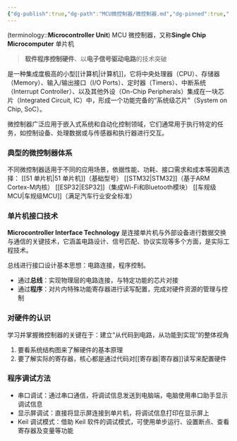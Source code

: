```yaml
---
{"dg-publish":true,"dg-path":"MCU微控制器/微控制器.md","dg-pinned":true,"aliases":["单片机","MCU"],"permalink":"/MCU微控制器/微控制器/","pinned":true,"dgPassFrontmatter":true,"noteIcon":"","created":"2024-05-21T15:20:28.000+08:00","updated":"2025-06-03T19:07:52.000+08:00"}
---
```


(terminology::**Microcontroller Unit**)   MCU  微控制器，又称**Single Chip Microcomputer**   单片机
> **软件程序控制硬件**、以**电子信号驱动电路**的技术突破

是一种集成度极高的小型[[计算机\|计算机]]，它将中央处理器（CPU）、存储器（Memory）、输入/输出接口（I/O Ports）、定时器（Timers）、中断系统（Interrupt Controller）、以及其他外设（On-Chip Peripherals）集成在一块芯片（Integrated Circuit, IC）中，形成一个功能完备的“系统级芯片”（System on Chip, SoC）。

微控制器广泛应用于嵌入式系统和自动化控制领域，它们通常用于执行特定的任务，如控制设备、处理数据或与传感器和执行器进行交互。

### 典型的微控制器体系
不同微控制器适用于不同的应用场景，依据性能、功耗、接口需求和成本等因素选择：
[[51 单片机\|51 单片机]]（基础型号）
[[STM32\|STM32]]（基于ARM Cortex-M内核）
[[ESP32\|ESP32]]（集成Wi-Fi和Bluetooth模块）
[[车规级MCU\|车规级MCU]]（满足汽车行业安全标准）

### 单片机接口技术
**Microcontroller Interface Technology** 
是连接单片机与外部设备进行数据交换与通信的关键技术，它涵盖电路设计、信号匹配、协议实现等多个方面，是实际工程技术。

总线进行接口设计基本思想：电路连接，程序控制。
- 通过**总线**：实现物理层的电路连接，与特定功能的芯片对接
- 通过**程序**：对片内特殊功能寄存器进行读写配置，完成对硬件资源的管理与控制

### 对硬件的认识
学习并掌握微控制器的关键在于：建立“从代码到电路，从功能到实现”的整体视角
1. 要看系统结构图来了解硬件的基本原理
2. 要了解实际的寄存器，核心都是通过代码对[[寄存器\|寄存器]]读写来配置硬件

### 程序调试方法
- 串口调试：通过串口通信，将调试信息发送到电脑端，电脑使用串口助手显示调试信息
- 显示屏调试：直接将显示屏连接到单片机，将调试信息打印在显示屏上
- Keil 调试模式：借助 Keil 软件的调试模式，可使用单步运行、设置断点、查看寄存器及变量等功能

